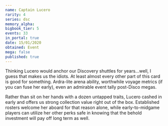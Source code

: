 ```yaml
---
name: Captain Lucero
rarity: 4
series: dsc
memory_alpha:
bigbook_tier: 5
events: 33
in_portal: true
date: 15/01/2020
obtained: Event
mega: false
published: true
---
```


Thinking Lucero would anchor our Discovery shuttles for years...well, I guess that makes us the idiots. At least almost every other part of this card is good for something. Ardra-lite arena ability, worthwhile voyage metrics (if you can fuse her early), even an admirable event tally post-Disco megas.

Rather than sit on her hands with a dozen untapped traits, Lucero cashed in early and offers us strong collection value right out of the box. Established rosters welcome her aboard for that reason alone, while early-to-midgame players can utilize her other perks safe in knowing that the behold investment will pay off long term as well.
